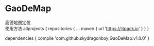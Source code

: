 # GaoDeMap
高德地图定位 <br>
使用方法
allprojects {
		repositories {
			...
			maven { url 'https://jitpack.io' }
		}
}
  
  dependencies {
	        compile 'com.github.skydragonboy:GaoDeMap:v1.0.0'
	}
